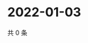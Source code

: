 # 2022-01-03

共 0 条

<!-- BEGIN WEIBO -->
<!-- 最后更新时间 Mon Jan 03 2022 22:13:51 GMT+0800 (China Standard Time) -->

<!-- END WEIBO -->
